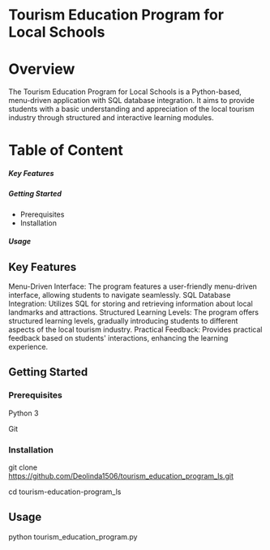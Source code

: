 # **Tourism Education Program for Local Schools**

# **Overview**

The Tourism Education Program for Local Schools is a Python-based, menu-driven application with SQL database integration. It aims to provide students with a basic understanding and appreciation of the local tourism industry through structured and interactive learning modules.


# **Table of Content** 
##### Key Features 
##### Getting Started
- Prerequisites
- Installation
##### Usage



## **Key Features** 

Menu-Driven Interface: The program features a user-friendly menu-driven interface, allowing students to navigate seamlessly.
SQL Database Integration: Utilizes SQL for storing and retrieving information about local landmarks and attractions.
Structured Learning Levels: The program offers structured learning levels, gradually introducing students to different aspects of the local tourism industry.
Practical Feedback: Provides practical feedback based on students' interactions, enhancing the learning experience.

## **Getting Started**

### Prerequisites

Python 3

Git

### Installation

git clone <https://github.com/Deolinda1506/tourism_education_program_ls.git>

   cd tourism-education-program_ls

   ## **Usage**

   python tourism_education_program.py


   




